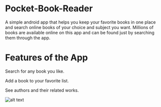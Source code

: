 # Pocket-Book-Reader

A simple android app that helps you keep your favorite books in one place and search online books of your choice and subject you want. Millions of books are available online on this app and can be found just by searching them through the app.

# Features of the App

Search for any book you like.

Add a book to your favorite list.

See authors and their related works.

![alt text](http://url/to/img.png)
